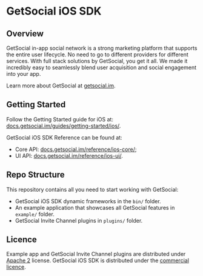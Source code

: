 # GetSocial iOS SDK 

## Overview
GetSocial in-app social network is a strong marketing platform that supports the entire user lifecycle. No need to go to different providers for different services. With full stack solutions by GetSocial, you get it all. We made it incredibly easy to seamlessly blend user acquisition and social engagement into your app.

Learn more about GetSocial at [getsocial.im](http://getsocial.im).

## Getting Started

Follow the Getting Started guide for iOS at: [docs.getsocial.im/guides/getting-started/ios/](http://docs.getsocial.im/guides/getting-started/ios/).

GetSocial iOS SDK Reference can be found at:

- Core API: [docs.getsocial.im/reference/ios-core/](http://docs.getsocial.im/reference/ios-core/); 
- UI API: [docs.getsocial.im/reference/ios-ui/](http://docs.getsocial.im/reference/ios-ui/).

## Repo Structure

This repository contains all you need to start working with GetSocial:

- GetSocial iOS SDK dynamic frameworks in the `bin/` folder.
- An example application that showcases all GetSocial features in `example/` folder.
- GetSocial Invite Channel plugins in `plugins/` folder. 

## Licence

Example app and GetSocial Invite Channel plugins are distributed under [Apache 2](https://choosealicense.com/licenses/apache-2.0/) license. GetSocial iOS SDK is distributed under the [commercial licence](https://www.getsocial.im/legal/).